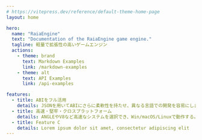 ```yaml
---
# https://vitepress.dev/reference/default-theme-home-page
layout: home

hero:
  name: "RaiaEngine"
  text: "Documentation of the RaiaEngine game engine."
  tagline: 軽量で拡張性の高いゲームエンジン
  actions:
    - theme: brand
      text: Markdown Examples
      link: /markdown-examples
    - theme: alt
      text: API Examples
      link: /api-examples

features:
  - title: ABIをフル活用
    details: JSONを用いてABIにさらに柔軟性を持たせ、異なる言語での開発を容易にします。
  - title: 高速・堅牢・クロスプラットフォーム
    details: ANGLEやV8など高速なシステムを選択でき、Win/macOS/Linuxで動作する。
  - title: Feature C
    details: Lorem ipsum dolor sit amet, consectetur adipiscing elit
---
```


